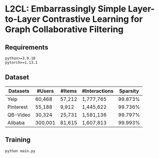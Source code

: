 # L2CL: Embarrassingly Simple Layer-to-Layer Contrastive Learning for Graph Collaborative Filtering

## Requirements
```
python>=3.9.18
pytorch>=1.13.1
```

## Dataset

| Datasets    | #Users  | #Items | #Interactions | Sparsity |
|-------------|---------|--------|---------------|----------|
| Yelp        | 60,468  | 57,212 | 1,777,765     | 99.873%  |
| Pinterest   | 55,188  | 9,912  | 1,445,622     | 99.736%  |
| QB-Video    | 30,324  | 25,731 | 1,581,136     | 99.797%  |
| Alibaba     | 300,001 | 81,615 | 1,607,813     | 99.993%  |


## Training
```
python main.py
```
